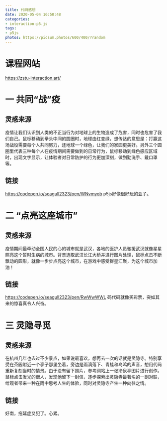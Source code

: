 ```yaml
---
title: 代码感想
date: 2020-05-04 16:50:48
categories:
- interaction-p5.js
tags:
- p5js
photos: https://picsum.photos/600/400/?random
---
```


# 课程网站
  <https://zstu-interaction.art/>
# 一 共同“战”疫
  ## 灵感来源
  疫情让我们认识到人类的不正当行为对地球上的生物造成了危害，同时也危害了我们自己。鼠标移动到拳头中间的圆圈时，地球由红变绿，想传达的意思是：打赢这场战役需要每个人共同努力，还地球一个绿色，让我们的家园更美好。另外三个圆圈里代表三种每个人在疫情期间需要做到的日常行为，鼠标移动到绿色感应区域时，出现文字显示，让体验者对日常防护的行为更加深刻，做到勤洗手、戴口罩等。
  ## 链接
  <https://codepen.io/seagull2323/pen/WNvmyob>
  p5js好像很好玩的亚子。

# 二 “点亮这座城市”
  ## 灵感来源
  疫情期间最牵动全国人民​的心的城市就是武汉，各地的医护人员驰援武汉就像星星照亮这个暂时生病的城市。背景选取武汉长江大桥并进行图片处理，鼠标点击不断飘动的圆形，就像一步步点亮这个城市，在游戏中感受群星汇聚，为这个城市加油！
  ## 链接
  <https://codepen.io/seagull2323/pen/RwWwWWL>
  码代码就像买彩票，突如其来的惊喜真令人兴奋。

# 三 灵隐寻觅
  ## 灵感来源
  在杭州几年也去过不少景点，如果说最喜欢，想再去一次的话就是灵隐寺。特别享受在茶园附近一个亭子那里坐着，旁边是雨滴落下、青蛙和鸟鸣的声音，想用代码重新复刻当时的情景。由于没有留下照片，参考网站上一张冷泉亭图片进行创作。
  鼠标点击发光的僧人，发现他留下一封信，逐步探索出灵隐寺最著名的一副对联，给观者带来一种在雨中思考人生的体验，同时对灵隐寺产生一种向往之情。
  ## 链接
 
  好南，拖延症又犯了。心累。
  